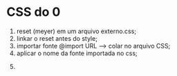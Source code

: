 <!-- reset na página -->

# CSS do 0

1. reset (meyer) em um arquivo externo.css;
2. linkar o reset antes do style;
3. importar fonte @import URL --> colar no arquivo CSS;
4. aplicar o nome da fonte importada no css; 
 <!--colocar como opção 2 "sans-serif"  -->
 <!-- font-family: 'Ubuntu', sans-serif; -->

5.